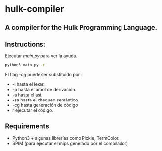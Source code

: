 # hulk-compiler

## A compiler for the Hulk Programming Language.

## Instructions:

Ejecutar *main.py* para ver la ayuda.

```bash
python3 main.py -r
```
El flag *-cg* puede ser substituido por :

- -l hasta el lexer.
- -p hasta el árbol de derivación.
- -a hasta el ast.
- -sa hasta el chequeo semántico.
- -cg hasta generación de código
- r ejecutar el código.

## Requirements

- Python3 + algunas librerías como Pickle, TermColor.
- SPIM (para ejecutar el mips generado por el compilador)